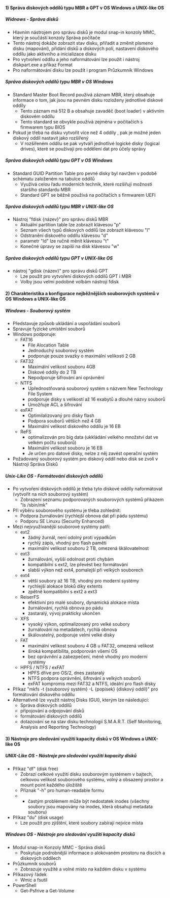 #### 1) Správa diskových oddílů typu MBR a GPT v OS Windows a UNIX-like OS

##### Widnows - Správa disků
- Hlavním nástrojem pro správu disků je modul snap-in konzoly MMC, který je součástí konzoly Správa počítače
- Tento nástroj dokáže zobrazit stav disku, přiřadit a změnit písmeno disku (mapování), přidání disků a diskových polí, nastavení diskového oddílu jako aktivního a inicializace disku
- Pro vytvoření oddílu a jeho naformátování lze použít i nástroj diskpart.exe a příkaz Format
- Pro naformátování disku lze použít i program Průzkumník Windows
##### Správa diskových oddílů typu MBR v OS Windows
- Standard Master Boot Record používá záznam MBR, který obsahuje informace o tom, jak jsou na pevném disku rozloženy jednotlivé diskové oddíly
	- Tento záznam má 512 B a obsahuje zavaděč (boot loader) v aktivním diskovém oddílu
	- Tento standard se obvykle používá zejména v počítačích s firmwarem typu BIOS
- Pokud je třeba na disku vytvořit více než 4 oddíly , pak je možné jeden diskový oddíl nastavit jako rozšířený
	- V rozšířeném oddílu se pak vytváří jednotlivé logické disky (logical drives), které se používají pro oddělení dat pro účely správy
##### Správa diskových oddílů typu GPT v OS Windows
- Standard GUID Partition Table pro pevné disky byl navržen v podobě schématu založeném na tabulce oddílů
	- Využívá celou řadu moderních technik, které rozšiřují možnosti staršího standardu MBR
	- Standard GPT se běžně používá na počítačích s firmwarem UEFI
##### Správa diskových oddílů typu MBR v UNIX-like OS
- Nástroj "fdisk {název}" pro správu disků MBR
	- Aktuální partition table lze zobrazit klávesou "p"
	- Seznam všech typů diskových oddílů lze zobrazit klávesou "l"
	- Odstranění diskového oddílu klávesou "d"
	- parametr "ld" lze ručně měnit klávesou "t"
	- Konečné úpravy se zapíší na disk klávesou "w"
##### Správa diskových oddílů typu GPT v UNIX-like OS
- nástroj "gdisk {název}" pro správu disků GPT
	- Lze použít pro vytvoření diskových oddílů GPT i MBR
	- Volby jsou velmi podobné volbám nástroji fdisk

#### 2) Charakteristika a konfigurace nejběžnějších souborových systémů v OS Windows a UNIX-like OS

##### Windows - Souborový systém
- Představuje způsob ukládání a uspořádání souborů
- Spravuje fyzické umístění souborů
- Windows podporuje:
	- FAT16
		- File Alocation Table
		- Jednoduchý souborový systém
		- podporuje pouze svazky o maximální velikosti 2 GB
	- FAT32
		- Maximální velikost souboru 4GB
		- Diskové oddíly do 2 TB
		- Nepodporuje šifrování ani oprávnění
	- NTFS
		- Upřednostňovaná souborový systém s názvem New Technology File System
		- podporuje disky s velikostí až 16 exabytů a dlouhé názvy souborů
		- Umožňuje ACL a šifrování
	- exFAT
		- Optimilalizovaný pro disky flash
		- Podpora souborů větších než 4 GB
		- Maximální velikost diskového oddílu je 16 EB
	- ReFS
		- optimalizován pro big data (ukkládání velkého množství dat ve velkém počtu souborů)
		- Maximální velikost souboru je 16 EB
		- Je určen pro datové disky, nelze z něj zavést operační systém
- Požadovaný souborový systém pro diskový oddíl nebo disk se zvolí v Nástroji Správa Disků
##### Unix-Like OS - Formátování diskových oddílů
- Po vytvoření diskových oddílů je třeba tyto diskové oddíly naformátovat (vytvořit na nich souborový systém)
	- Zobrazení seznamu podporovaných souborových systémů přikazem "ls /sbin/mk"
- Při výběru souborového systému je třeba zohlednit:
	- Podpora žurnálování (rychlejší obnova dat při pádu systému)
	- Podporu SE Linuxu (Security Enhanced)
- Mezi nejvyužívanější souborové systémy patří:
	- ext2
		- žádný žurnál, není odolný proti výpadkům
		- rychlý zápis, vhodný pro flash paměti
		- maximální velikost souboru 2 TB, omezená škálovatelnost
	- ext3
		- žurnálování, vyšší odolnost proti chybám
		- kompatibilní s ext2, lze převést bez formátování
		- slabší výkon než ext4, pomalejší při velkých souborech
	- ext4
		- větší soubory až 16 TB, vhodný pro moderní systémy
		- rychlejší alokace bloků díky extents
		- zpětně kompatibilní s ext2 a ext3
	- ReiserFS
		- efektivní pro malé soubory, dynamická alokace místa
		- žurnálování, rychlá obnova po pádu
		- zastaralý, vývoj prakticky ukončen
	- XFS
		- vysoký výkon, optimalizovaný pro velké soubory
		- žurnálování na metadatech, rychlá obnova
		- škálovatelný, podporuje velmi velké disky
	- FAT
		- maximální velikost souboru 4 GB u FAT32, omezená velikost
		- široká kompatibilita, podporován všemi OS
		- bez oprávnění a zabezpečení, méně vhodný pro moderní systémy
	- HPFS / NTFS / exFAT
		- HPFS dříve pro OS/2, dnes zastaralý
		- NTFS podpora oprávnění, šifrování a velkých souborů
		- exFAT kompromis mezi FAT32 a NTFS, ideální pro flash disky
- Příkaz "mkfs -t {souborový systém} -L {popisek} {diskový oddíl}" pro formátování diskového oddílu
- Alternativně lze využít nástroj Disks (GUI), kterým lze následující:
	- Správa diskových oddílů
	- připojování a odpojování disků
	- formátování diskových oddílů
	- dotazování se na stav disku technologií S.M.A.R.T. (Self Monitoring, Analysis and Reporting Technology)
#### 3) Nástroje pro sledování využití kapacity disků v OS Windows a UNIX-like OS

##### UNIX-Like OS - Nástroje pro sledování využití kapacity disků
- Příkaz "df" (disk free)
	- Zobrazí celkové využití disku souborovým systémem v bajtech, celkovou velikost souborového systému, volný a obsazený prostor a mount point každého úložiště
	- Příznak "-h" pro human-readable formu
	- - častým problémem může být nedostatek inodes (všechny soubory jsou mapovány na inodes, která obsahují metadata souboru)
- Příkaz "du" (disk usage)
	- Lze použít pro zjištění, které soubory zabírají nejvíce místa

##### Windows OS - Nástroje pro sledování využití kapacity disků
- Modul snap-in Konzoly MMC - Správa disků
	- Poskytuje podrobnější informace o alokovaném prostoru na discích a diskových oddílech
- Průzkumník souborů
	- Zobrazuje využité a volné místo na každém disku v systému
- Příkazový řádek
	- Wmic a fsutil
- PowerShell
	- Get-Psfrive a Get-Volume